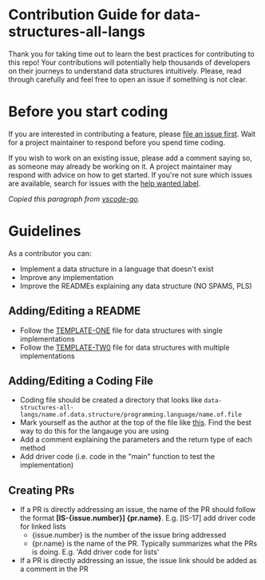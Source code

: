 # Contribution Guide for data-structures-all-langs
Thank you for taking time out to learn the best practices for contributing to this repo! Your contributions will potentially help thousands of developers on their journeys to understand data structures intuitively. Please, read through carefully and feel free to open an issue if something is not clear.

# Before you start coding
If you are interested in contributing a feature, please [file an issue first](https://github.com/oyekanmiayo/data-structures-all-langs/issues/new). Wait for a project maintainer to respond before you spend time coding.

If you wish to work on an existing issue, please add a comment saying so, as someone may already be working on it. A project maintainer may respond with advice on how to get started. If you're not sure which issues are available, search for issues with the [help wanted label](https://github.com/oyekanmiayo/data-structures-all-langs/issues?q=is%3Aissue+is%3Aopen+label%3A%22help+wanted%22).

*Copied this paragraph from [vscode-go](https://github.com/golang/vscode-go/blob/master/docs/contributing.md#before-you-start-coding).*

# Guidelines
As a contributor you can:
- Implement a data structure in a language that doesn't exist
- Improve any implementation
- Improve the READMEs explaining any data structure (NO SPAMS, PLS)

## Adding/Editing a README
- Follow the [TEMPLATE-ONE](https://github.com/oyekanmiayo/data-structures-all-langs/blob/main/TEMPLATE-ONE.md) file for data structures with single implementations
- Follow the [TEMPLATE-TW0](https://github.com/oyekanmiayo/data-structures-all-langs/blob/main/TEMPLATE-TWO.md) file for data structures with multiple implementations

## Adding/Editing a Coding File
- Coding file should be created a directory that looks like `data-structures-all-langs/name.of.data.structure/programming.language/name.of.file`
- Mark yourself as the author at the top of the file like [this](https://github.com/oyekanmiayo/data-structures-all-langs/blob/main/stack/java/ArrayStack.java#L2). Find the best way to do this for the langauge you are using
- Add a comment explaining the parameters and the return type of each method
- Add driver code (i.e. code in the "main" function to test the implementation)

## Creating PRs
- If a PR is directly addressing an issue, the name of the PR should follow the format **[IS-{issue.number}] {pr.name}**. E.g. [IS-17] add driver code for linked lists
  - {issue.number} is the number of the issue bring addressed
  - {pr.name} is the name of the PR. Typically summarizes what the PRs is doing. E.g. 'Add driver code for lists'
- If a PR is directly addressing an issue, the issue link should be added as a comment in the PR
